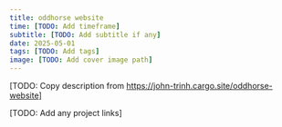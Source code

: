 ```yaml
---
title: oddhorse website
time: [TODO: Add timeframe]
subtitle: [TODO: Add subtitle if any]
date: 2025-05-01
tags: [TODO: Add tags]
image: [TODO: Add cover image path]
---
```


[TODO: Copy description from https://john-trinh.cargo.site/oddhorse-website]

[TODO: Add any project links]
